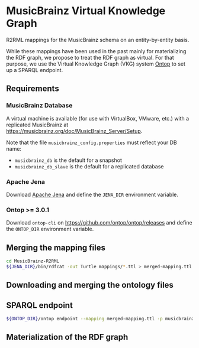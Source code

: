 MusicBrainz Virtual Knowledge Graph
===================================

R2RML mappings for the MusicBrainz schema on an entity-by-entity basis.

While these mappings have been used in the past mainly for materializing the RDF graph, we propose to treat the RDF graph as virtual. For that purpose, we use the Virtual Knowledge Graph (VKG) system [Ontop](https://github.com/ontop/ontop) to set up a SPARQL endpoint.

## Requirements

### MusicBrainz Database

A virtual machine is available (for use with VirtualBox, VMware, etc.) with a replicated MusicBrainz at
https://musicbrainz.org/doc/MusicBrainz_Server/Setup.

Note that the file `musicbrainz_config.properties` must reflect your DB name:
* `musicbrainz_db` is the default for a snapshot
* `musicbrainz_db_slave` is the default for a replicated database

### Apache Jena
Download [Apache Jena](https://jena.apache.org/download/) and define the `JENA_DIR` environment variable.


### Ontop >= 3.0.1
Download `ontop-cli` on https://github.com/ontop/ontop/releases and define the `ONTOP_DIR` environment variable.


## Merging the mapping files

```bash
cd MusicBrainz-R2RML
${JENA_DIR}/bin/rdfcat -out Turtle mappings/*.ttl > merged-mapping.ttl
```

## Downloading and merging the ontology files


## SPARQL endpoint
```bash
${ONTOP_DIR}/ontop endpoint --mapping merged-mapping.ttl -p musicbrainz_config.properties
```

## Materialization of the RDF graph